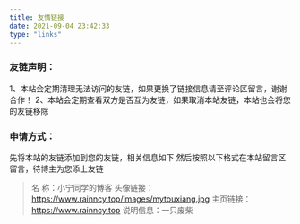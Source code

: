 ```yaml
---
title: 友情链接
date: 2021-09-04 23:42:33
type: "links"
---
```


### 友链声明：

1、本站会定期清理无法访问的友链，如果更换了链接信息请至评论区留言，谢谢合作！
        2、本站会定期查看双方是否互为友链，如果取消本站友链，本站也会将您的友链移除

### 申请方式：

先将本站的友链添加到您的友链，相关信息如下
        然后按照以下格式在本站留言区留言，待博主为您添上友链

>名         称：小宁同学的博客
>        头像链接：https://www.rainncy.top/images/mytouxiang.jpg
>        主页链接：https://www.rainncy.top
>        说明信息：一只废柴


